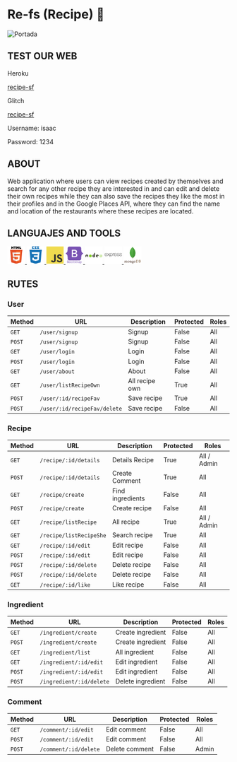 # Re-fs (Recipe) 🥘

<img  src="https://github.com/fransan990/Proyecto_2/blob/main/public/images/portada.png" alt="Portada" style="max-width: 100%;"/>

## TEST OUR WEB

<p>Heroku</p>
<a href="https://recipe-sf.herokuapp.com/" target="_blank" rel="noreferrer"> 
 <p>recipe-sf</p>
</a>

<p>Glitch</p>
<a href="https://re-fs.glitch.me" target="_blank" rel="noreferrer"> 
 <p>recipe-sf</p>
</a>

 <p>Username: isaac</p>
 <p>Password: 1234</p>
   



## ABOUT

<p> Web application where users can view recipes created by themselves and search for any other recipe they are interested in and can edit and delete their own recipes while they can also save the recipes they like the most in their profiles and in the Google Places API, where they can find the name and location of the restaurants where these recipes are located.</p>

## LANGUAJES AND TOOLS

<p align="left">
 
 <a href="https://www.w3.org/html/" target="_blank" rel="noreferrer"> 
  <img  src="https://raw.githubusercontent.com/devicons/devicon/master/icons/html5/html5-original-wordmark.svg" alt="html5" width="40" height="40"/> 
 </a>

 <a href="https://www.w3schools.com/css/" target="_blank" rel="noreferrer"> 
  <img src="https://github.com/devicons/devicon/raw/master/icons/css3/css3-plain-wordmark.svg" title="CSS3" alt="CSS" width="40" height="40" style="max-width: 100%;">
 </a>
 
 <a href="https://developer.mozilla.org/en-US/docs/Web/JavaScript" target="_blank" rel="noreferrer"> 
  <img src="https://raw.githubusercontent.com/devicons/devicon/master/icons/javascript/javascript-original.svg" alt="javascript" width="40" height="40"/>  </a>

<a href="https://getbootstrap.com" target="_blank" rel="noreferrer"> 
 <img src="https://raw.githubusercontent.com/devicons/devicon/master/icons/bootstrap/bootstrap-plain-wordmark.svg" alt="bootstrap" width="40" height="40"/> </a>
 
<a href="https://nodejs.org" target="_blank" rel="noreferrer"> 
 <img src="https://raw.githubusercontent.com/devicons/devicon/master/icons/nodejs/nodejs-original-wordmark.svg" alt="nodejs" width="40" height="40"/> 
 </a> 
 
<a href="https://expressjs.com" target="_blank" rel="noreferrer"> 
 <img src="https://raw.githubusercontent.com/devicons/devicon/master/icons/express/express-original-wordmark.svg" alt="express" width="40" height="40"/> </a>
 
 <a href="https://www.mongodb.com/" target="_blank" rel="noreferrer"> 
  <img src="https://raw.githubusercontent.com/devicons/devicon/master/icons/mongodb/mongodb-original-wordmark.svg" alt="mongodb" width="40" height="40"/>  </a>
 
</p>


## RUTES


### User

| Method | URL | Description | Protected | Roles |
|--------|-----|-------------|-----------|-------|
| `GET` | `/user/signup` | Signup | False | All | 
| `POST`| `/user/signup` | Signup | False | All | 
| `GET` | `/user/login` | Login | False | All | 
| `POST`| `/user/login` | Login | False | All | 
| `GET` | `/user/about` | About | False | All |
| `GET` | `/user/listRecipeOwn` | All recipe own | True | All |
| `POST` | `/user/:id/recipeFav` | Save recipe | True | All |
| `POST` | `/user/:id/recipeFav/delete` | Save recipe | False | All |


### Recipe

| Method | URL | Description | Protected | Roles |
|--------|-----|-------------|-----------|-------| 
| `GET` | `/recipe/:id/details` | Details Recipe | True | All / Admin |
| `POST`| `/recipe/:id/details` | Create Comment | True | All |
| `GET` | `/recipe/create` | Find ingredients | False | All |
| `POST`|	`/recipe/create` | Create recipe | False | All |
| `GET`| `/recipe/listRecipe` | All recipe |  True | All / Admin |
| `GET` | `/recipe/listRecipeShe`| Search recipe |  True | All |
| `GET`| `/recipe/:id/edit`| Edit recipe | False | All |
| `POST`| `/recipe/:id/edit`| Edit recipe | False | All |
| `POST`| `/recipe/:id/delete`| Delete recipe | False | All |
| `POST`| `/recipe/:id/delete`| Delete recipe | False | All |
| `GET`| `/recipe/:id/like`| Like recipe | False | All |


### Ingredient

| Method | URL | Description | Protected | Roles |
|--------|-----|-------------|-----------|-------|
| `GET` | `/ingredient/create` | Create ingredient | False | All |
| `POST`| `/ingredient/create` | Create ingredient | False | All |
| `GET` | `/ingredient/list` | All ingredient | False | All |
| `GET` |	`/ingredient/:id/edit` | Edit ingredient | False | All |
| `POST` |	`/ingredient/:id/edit` | Edit ingredient | False | All |
| `POST`| `/ingredient/:id/delete` | Delete ingredient | False | All |

### Comment

| Method | URL | Description | Protected | Roles |
|--------|-----|-------------|-----------|-------|
| `GET` | `/comment/:id/edit` | Edit comment | False | All |
| `POST`| `/comment/:id/edit` | Edit comment | False | All |
| `POST` | `/comment/:id/delete` | Delete comment | False | Admin | 





